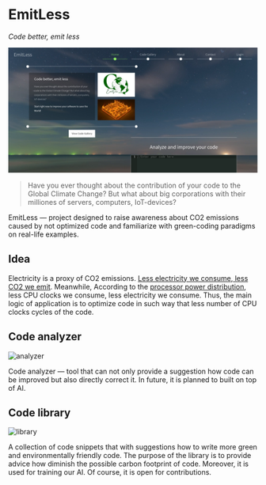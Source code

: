 # EmitLess

*Code better, emit less*

![main](docs/main.png)

> Have you ever thought about the contribution of your code to the Global Climate Change? But what about big corporations with their milliones of servers, computers, IoT-devices?

EmitLess — project designed to raise awareness about CO2 emissions caused by not optimized code and familiarize with green-coding paradigms on real-life examples.



## Idea

Electricity is a proxy of CO2 emissions. [Less electricity we consume, less CO2 we emit](https://sustainability.stackexchange.com/questions/9891/how-would-you-calculate-carbon-emissions-of-software). Meanwhile, According to the [processor power distribution](https://en.wikipedia.org/wiki/Processor_power_dissipation), less CPU clocks we consume, less electricity we consume. Thus, the main logic of application is to optimize code in such way that less number of CPU clocks cycles of the code.



## Code analyzer

![analyzer](docs/analyzer.gif)

Code analyzer — tool that can not only provide a suggestion how code can be improved but also directly correct it. In future, it is planned to built on top of AI.



## Code library

![library](docs/library.gif)

A collection of code snippets that with suggestions how to write more green and environmentally friendly code. The purpose of the library is to provide advice how diminish the possible carbon footprint of code. Moreover, it is used for training our AI. Of course, it is open for contributions.

